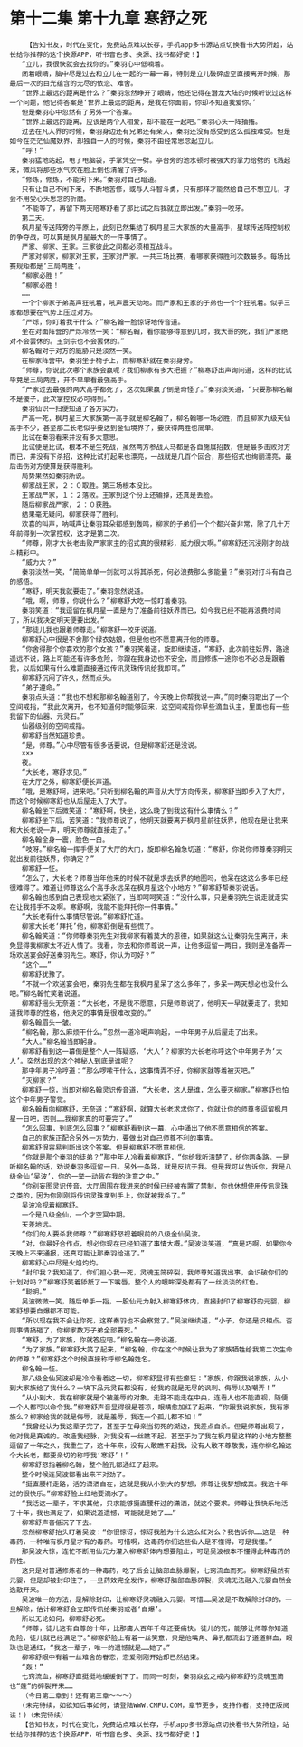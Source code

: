 # 第十二集 第十九章 寒舒之死
        【告知书友，时代在变化，免费站点难以长存，手机app多书源站点切换看书大势所趋，站长给你推荐的这个换源APP，听书音色多、换源、找书都好使！】
       “立儿，我很快就会去找你的。”秦羽心中低喃着。
       闭着眼睛，脑中尽是过去和立儿在一起的一幕一幕，特别是立儿破碎虚空直接离开时候，那最后一次的目光蕴含的无尽的依恋、难舍。
       “世界上最远的距离是什么？”秦羽忽然睁开了眼睛，他还记得在潜龙大陆的时候听说过这样一个问题，他记得答案是‘世界上最远的距离，是我在你面前，你却不知道我爱你。’
       但是秦羽心中忽然有了另外一个答案。
       “世界上最远的距离，应该是两个人相爱，却不能在一起吧。”秦羽心头一阵抽搐。
       过去在凡人界的时候，秦羽身边还有兄弟还有亲人，秦羽还没有感受到这么孤独难受。但是如今在茫茫仙魔妖界，却独自一人的时候，秦羽不由经常思念起立儿。
       “呼！”
       秦羽猛地站起，甩了甩脑袋，手掌凭空一劈。亭台旁的池水顿时被强大的掌力给劈的飞溅起来，微风将那些水气吹在脸上倒也清醒了许多。
       “修炼，修炼，不能闲下来。”秦羽对自己暗道。
       只有让自己不闲下来，不断地苦修，或与人斗智斗勇，只有那样才能然给自己不想立儿，才会不用受心头思念的折磨。
       “不能等了，再留下两天陪寒舒看了那比试之后我就立即出发。”秦羽一咬牙。
       第二天。
       枫月星传送阵旁的平原上，此刻已然集结了枫月星三大家族的大量高手，星球传送阵控制权的争夺战，可以算是枫月星最大的一件事情了。
       严家、柳家、王家。三家彼此之间都必须相互战斗。
       严家对柳家，柳家对王家，王家对严家。一共三场比赛，看哪家获得胜利次数最多。每场比赛规矩都是‘三局两胜’。
       “柳家必胜！”
       “柳家必胜！
       ……
       一个个柳家子弟高声狂吼着，吼声震天动地。而严家和王家的子弟也一个个狂吼着。似乎三家都想要在气势上压过对方。
       “严烁，你盯着我干什么？”柳名翰一脸惊讶地传音道。
       坐在对面阵营的严烁冷然一笑：“柳名翰，看你能够得意到几时，我大哥的死，我们严家绝对不会罢休的。玉剑宗也不会罢休的。”
       柳名翰对于对方的威胁只是淡然一笑。
       在柳家阵营中，秦羽坐于椅子上，而柳寒舒就在秦羽身旁。
       “师尊，你说此次哪个家族会赢呢？我们柳家有多大把握？”柳寒舒出声询问道，这样的比试毕竟是三局两胜，并不单单看最强高手。
       “严家过去最强的两大高手都死了，这次如果赢了倒是奇怪了。”秦羽淡笑道，“只要那柳名翰不是傻子，此次掌控权必可得到。”
       秦羽仙识一扫便知道了各方实力。
       严高一死，枫月星三大家族第一高手就是柳名翰了，柳名翰哪一场必胜，而且柳家九级天仙高手不少，甚至那二长老似乎要达到金仙境界了，要获得两胜也简单。
       比试在秦羽看来并没有多大意思。
       比试便是比试，根本不是生死战，虽然两方参战人马都是各自施展招数，但是最多击败对方而已，并没有下杀招，这种比试打起来也漂亮，一战就是几百个回合，那些招式也绚丽漂亮，最后击伤对方便算是获得胜利。
       局势果然如秦羽所说。
       柳家战王家，２：０取胜。第三场根本没比。
       王家战严家，１：２落败。王家到这个份上还输掉，还真是丢脸。
       随后柳家战严家，２：０获胜。
       结果毫无疑问，柳家获得了胜利。
       欢喜的叫声，呐喊声让秦羽耳朵都感到轰鸣，柳家的子弟们一个个都兴奋非常，除了几十万年前得到一次掌控权，这才是第二次。
       “师尊，刚才大长老击败严家家主的招式真的很精彩，威力很大啊。”柳寒舒还沉浸刚才的战斗精彩中。
       “威力大？”
       秦羽淡然一笑，“简简单单一剑就可以将其杀死，何必浪费那么多能量？”秦羽对打斗有自己的感悟。
       “寒舒，明天我就要走了。”秦羽忽然说道。
       “哦，啊，师尊，你说什么？”柳寒舒大吃一惊盯着秦羽。
       秦羽笑道：“我逗留在枫月星一直是为了准备前往妖界而已，如今我已经不能再浪费时间了，所以我决定明天便要出发。”
       “那徒儿我也跟着师尊走。”柳寒舒一咬牙说道。
       柳寒舒心中很是不舍那个绿衣姑娘，但是他也不愿意离开他的师尊。
       “你舍得那个你喜欢的那个女孩？”秦羽笑着道，旋即继续道，“寒舒，此次前往妖界，路途遥远不说，路上可能还有许多危险，你跟在我身边也不安全，而且修炼一途你也不必总是跟着我，以后如果有什么难题直接通过传讯灵珠传讯给我即可。”
       柳寒舒沉闷了许久，然而点头。
       “弟子遵命。”
       秦羽点头道：“我也不想和那柳名翰道别了，今天晚上你帮我说一声。”同时秦羽取出了一个空间戒指，“我此次离开，也不知道何时能够回来，这空间戒指你早些滴血认主，里面也有一些我留下的仙器、元灵石。”
       仙器级别的空间戒指。
       柳寒舒当然知道珍贵。
       “是，师尊。”心中尽管有很多话要说，但是柳寒舒还是没说。
       ×××
       夜。
       “大长老，寒舒求见。”
       在大厅之外，柳寒舒便长声道。
       “哦，是寒舒啊，进来吧。”只听到柳名翰的声音从大厅方向传来，柳寒舒当即步入了大厅，而这个时候柳寒舒也从后屋走入了大厅。
       柳名翰坐下后微笑道：“寒舒啊，快坐，这么晚了到我这有什么事情么？”
       柳寒舒坐下后，苦笑道：“我师尊说了，他明天就要离开枫月星前往妖界，他现在是让我来和大长老说一声，明天师尊就直接走了。”
       柳名翰全身一震，脸色一白。
       “吱呀。”柳名翰一挥手便关了大厅的大门，旋即柳名翰急切道：“寒舒，你说你师尊秦羽明天就出发前往妖界，你确定？”
       柳寒舒一怔。
       “怎么了，大长老？师尊当年他来的时候不就是求去妖界的地图吗，他呆在这这么多年已经很难得了。难道让师尊这么个高手永远呆在枫月星这个小地方？”柳寒舒帮秦羽说话。
       柳名翰也感到自己表现地太紧张了，当即呵呵笑道：“没什么事，只是秦羽先生说走就走实在让我措手不及啊。寒舒啊，我能不能拜托你一件事情。”
       “大长老有什么事情尽管说。”柳寒舒忙道。
       柳家大长老‘拜托’他，柳寒舒倒是有些慌了。
       柳名翰笑道：“你师尊秦羽先生对我柳家有着莫大的恩德，如果就这么让秦羽先生离开，未免显得我柳家太不近人情了。我看，你去和你师尊说一声，让他多逗留一两日，我则是准备弄一场欢送宴会好送秦羽先生。寒舒，你认为可好？”
       “这个……”
       柳寒舒犹豫了。
       “不就一个欢送宴会吧，秦羽先生都在我枫月星呆了这么多年了，多呆一两天想必也没什么吧。”柳名翰忙笑着说道。
       柳寒舒摇头无奈道：“大长老，不是我不愿意，只是师尊说了，他明天一早就要走了。我知道我师尊的性格，他决定的事情是很难改变的。”
       柳名翰眉头一皱。
       “柳名翰，那么麻烦干什么。”忽然一道冷喝声响起，一中年男子从后屋走了出来。
       “大人。”柳名翰当即躬身。
       柳寒舒看到这一幕倒是整个人一阵疑惑，‘大人’？柳家的大长老称呼这个中年男子为‘大人’。突然出现的这个神秘人到底是谁呢？
       那中年男子冷哼道：“那么啰嗦干什么，这事情弄不好，你柳家就等着被灭吧。”
       “灭柳家？”
       柳寒舒一惊，当即对柳名翰灵识传音道，“大长老，这人是谁，怎么要灭柳家。”柳寒舒也怕这个中年男子警觉。
       柳名翰看向柳寒舒，无奈道：“寒舒啊，就算大长老求求你了，你就让你的师尊多逗留枫月星一日吧，否则……我柳家真的可要完了。”
       “怎么回事，到底怎么回事？”柳寒舒看到这一幕，心中涌出了他不愿意相信的答案。
       自己的家族正配合另外一方势力，要做出对自己师尊不利的事情。
       柳寒舒很容易判断出这个答案。但是柳寒舒不愿意相信。
       “你就是那个秦羽的徒弟？”那中年人冷看着柳寒舒，“你给我听清楚了，给你两条路。一是听柳名翰的话，劝说秦羽多逗留一日。另外一条路，就是反抗于我。但是我可以告诉你，我是八级金仙‘吴波’，你的一举一动皆在我的注意之中。”
       “你别妄图灵识传音，大厅周围在我进来的时候已经被布置了禁制，你也休想使用传讯灵珠之类的，因为你刚刚将传讯灵珠拿到手上，你就被我杀了。”
       吴波冷视着柳寒舒。
       一个是八级金仙，一个才空冥中期。
       天差地远。
       “你们的人要杀我师尊？”柳寒舒怒视着眼前的八级金仙吴波。
       “对，你最好合作点，想必你现在已经知道了事情大概。”吴波淡笑道，“真是巧啊，如果你今天晚上不来通报，还真可能让那秦羽给逃了。”
       柳寒舒心中尽是火焰灼灼。
       “封印我？我知道了，你们担心我一死，灵魂玉简碎裂，我师尊知道我出事，会识破你们的计划对吗？”柳寒舒笑着舔舐了一下嘴唇，整个人的眼眸深处都有了一丝淡淡的红色。
       “聪明。”
       吴波微微一笑，随后单手一指，一股仙元力射入柳寒舒体内，直接封印了柳寒舒的元婴，柳寒舒想要自爆都不可能。
       “所以现在我不会让你死，这样秦羽也不会察觉了。”吴波继续道，“小子，你还是识相点。否则事情搞砸了，你柳家数万子弟全部要死。”
       “寒舒，为了家族，你就答应吧。”柳名翰在一旁说道。
       “为了家族。”柳寒舒大笑了起来，“柳名翰，你在这个时候让我为了家族牺牲给我第二次生命的师尊？”柳寒舒这个时候直接称呼柳名翰姓名。
       柳名翰一怔。
       那八级金仙吴波却是冷冷看着这一切，柳寒舒显得有些癫狂：“家族，你跟我说家族，从小到大家族给了我什么？一块下品元灵石都没有，给我的就是无尽的讽刺、侮辱以及嘲弄！”
       “从小到大，我在柳家就是个被羞辱的对象，走路不能走在中央，连看人也不能直视，随便一个人都可以命令我。”柳寒舒声音显得很是苍凉，眼睛愈加红了起来，“你跟我说家族，我有家族么？柳家给我的就是侮辱，就是羞辱，我连一个孤儿都不如！”
       “我曾经认为我这辈子完了，甚至于在母亲当初死的湖边，我差点自杀。但是师尊出现了，他对我是真诚的。改造我经脉，对我没有一丝瞧不起。甚至于为了我在枫月星这样的小地方整整逗留了十年之久，我重生了，这十年来，没有人敢瞧不起我，没有人敢不尊敬我，连你柳名翰这个大长老，都要亲切的称呼我‘寒舒’！”
       柳寒舒怒指着柳名翰，整个脸孔都通红了起来。
       整个时候连吴波都看出来不对劲了。
       “挺直腰杆走路，活的潇洒自在，这就是我从小到大的梦想，师尊让我梦想成真。我这十年过的很快乐。”柳寒舒脸上红地要滴水了。
       “我活这一辈子，不求其他，只求能够挺直腰杆过的潇洒，就这个要求。师尊让我快乐地活了十年，我也满足了，如果说道遗憾，可能就是她了……”
       柳寒舒声音低沉了下去。
       忽然柳寒舒抬头盯着吴波：“你很惊讶，惊讶我脸为什么这么红对么？我告诉你……这是一种毒药，一种唯有枫月星才有的毒药。可惜啊，这毒药你们这些仙人是不懂得，可是我懂。”
       那吴波大惊，连忙不断用仙元力灌入柳寒舒体内想要阻止，可是吴波根本不懂得此种毒药的药性。
       这只是对普通修炼者的一种毒药，吃了后会让脑部血脉爆裂，七窍流血而死。柳寒舒虽然有元婴，但是却被封印住了，一旦药效完全发作，柳寒舒脑部血脉碎裂，灵魂无法融入元婴自然会逸散开来。
       吴波唯一的方法，是解除封印，让柳寒舒灵魂融入元婴。可惜……吴波是不敢解除封印的，一旦解除，估计柳寒舒会立即传讯给秦羽或者‘自爆’。
       所以无论如何，柳寒舒必死。
       “师尊，徒儿这有自尊的十年，比那庸人百年千年还要痛快。徒儿的死，能够让师尊你知道危险，徒儿就已经满足了。”柳寒舒脸上有着一丝笑意，只是他嘴角、鼻孔都流出了道道鲜血，眼珠也是通红，“我这一辈子，唯一的遗憾就是……她了。”
       柳寒舒眼中有着一丝难舍的眷恋，恋爱刚刚开始却已然结束。
       “轰！”
       七窍流血，柳寒舒直挺挺地缓缓倒下了。而同一时刻，秦羽焱玄之戒内柳寒舒的灵魂玉简也“蓬”的碎裂开来……
       （今日第二章到！还有第三章～～～）
       (未完待续，如欲知后事如何，请登陆WWW.CMFU.COM，章节更多，支持作者，支持正版阅读！)（未完待续）
       【告知书友，时代在变化，免费站点难以长存，手机app多书源站点切换看书大势所趋，站长给你推荐的这个换源APP，听书音色多、换源、找书都好使！】